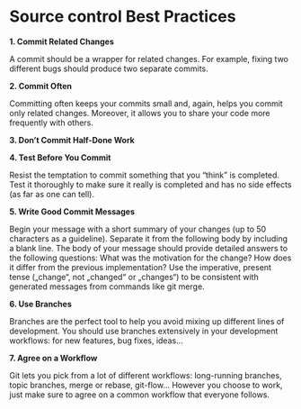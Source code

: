 # Source control Best Practices

**1. Commit Related Changes**

A commit should be a wrapper for related changes. For example, fixing two different bugs should produce two separate commits.

**2. Commit Often**

Committing often keeps your commits small and, again, helps you commit only related changes. Moreover, it allows you to share your code more frequently with others.

**3. Don’t Commit Half-Done Work**

**4. Test Before You Commit**

Resist the temptation to commit something that you “think” is completed. Test it thoroughly to make sure it really is completed and has no side effects \(as far as one can tell\).

**5. Write Good Commit Messages**

Begin your message with a short summary of your changes \(up to 50 characters as a guideline\). Separate it from the following body by including a blank line. The body of your message should provide detailed answers to the following questions: What was the motivation for the change? How does it differ from the previous implementation? Use the imperative, present tense \(„change“, not „changed“ or „changes“\) to be consistent with generated messages from commands like git merge.

**6. Use Branches**

Branches are the perfect tool to help you avoid mixing up different lines of development. You should use branches extensively in your development workflows: for new features, bug fixes, ideas…

**7. Agree on a Workflow**

Git lets you pick from a lot of different workflows: long-running branches, topic branches, merge or rebase, git-flow… However you choose to work, just make sure to agree on a common workflow that everyone follows.

